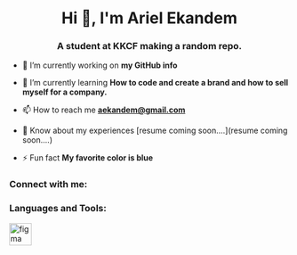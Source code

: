 <h1 align="center">Hi 👋, I'm Ariel Ekandem</h1>
<h3 align="center">A student at KKCF making a random repo.</h3>

- 🔭 I’m currently working on **my GitHub info**

- 🌱 I’m currently learning **How to code and create a brand and how to sell myself for a company.**

- 📫 How to reach me **aekandem@gmail.com**

- 📄 Know about my experiences [resume coming soon....](resume coming soon....)

- ⚡ Fun fact **My favorite color is blue**

<h3 align="left">Connect with me:</h3>
<p align="left">
</p>

<h3 align="left">Languages and Tools:</h3>
<p align="left"> <a href="https://www.figma.com/" target="_blank" rel="noreferrer"> <img src="https://www.vectorlogo.zone/logos/figma/figma-icon.svg" alt="figma" width="40" height="40"/> </a> </p>
